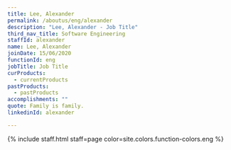```yaml
---
title: Lee, Alexander
permalink: /aboutus/eng/alexander
description: "Lee, Alexander - Job Title"
third_nav_title: Software Engineering
staffId: alexander
name: Lee, Alexander
joinDate: 15/06/2020
functionId: eng
jobTitle: Job Title
curProducts:
  - currentProducts
pastProducts:
  - pastProducts
accomplishments: ""
quote: Family is family.
linkedinId: alexander

---
```


{% include staff.html staff=page color=site.colors.function-colors.eng %}
